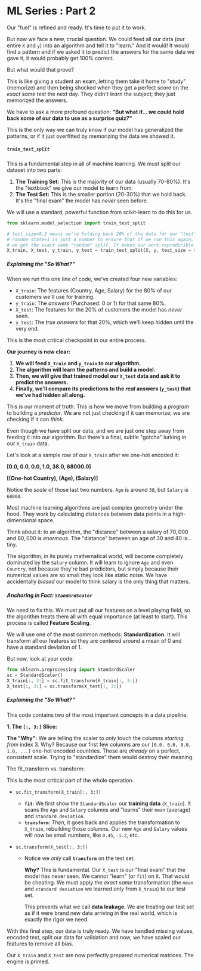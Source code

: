# ML Series : Part 2

Our "fuel" is refined and ready. It's time to put it to work.

But now we face a new, crucial question. We could feed all our data (our entire `X` and `y`) into an algorithm and tell it to "learn." And it would! It would find a pattern and if we asked it to predict the answers for the same data we gave it, it would probably get 100% correct.

But what would that prove?

This is like giving a student an exam, letting them take it home to "study" (memorize) and then being shocked when they get a perfect score on the *exact same test* the next day. They didn't *learn* the subject; they just memorized the answers.

We have to ask a more profound question: **"But what if... we could hold back some of our data to use as a surprise quiz?"**

This is the only way we can truly know if our model has generalized the patterns, or if it just overfitted by memorizing the data we showed it.

#####  `train_test_split`

This is a fundamental step in all of machine learning. We must split our dataset into two parts:

1. **The Training Set:** This is the majority of our data (usually 70-80%). It's the "textbook" we give our model to learn from.
2. **The Test Set:** This is the smaller portion (20-30%) that we hold back. It's the "final exam" the model has *never* seen before.

We will use a standard, powerful function from scikit-learn to do this for us.

```python
from sklearn.model_selection import train_test_split

# test_size=0.2 means we're holding back 20% of the data for our "test"
# random_state=1 is just a number to ensure that if we run this again,
# we get the exact same "random" split. It makes our work reproducible.
X_train, X_test, y_train, y_test = train_test_split(X, y, test_size = 0.2, random_state = 1)
```

##### Explaining the "So What?"

When we run this one line of code, we've created four new variables:

- `X_train`: The features (Country, Age, Salary) for the 80% of our customers we'll use for training.
- `y_train`: The *answers* (Purchased: 0 or 1) for that same 80%.
- `X_test`: The features for the 20% of customers the model has *never seen*.
- `y_test`: The *true answers* for that 20%, which we'll keep hidden until the very end.

This is the most critical checkpoint in our entire process.

**Our journey is now clear:**

1. **We will feed `X_train` and `y_train` to our algorithm.**
2. **The algorithm will learn the patterns and build a model.**
3. **Then, we will give that trained model our `X_test` data and ask it to predict the answers.**
4. **Finally, we'll compare its predictions to the *real* answers (`y_test`) that we've had hidden all along.**

This is our moment of truth. This is how we move from building a *program* to building a *predictor*. We are not just checking if it can memorize; we are checking if it can *think*.

Even though we have split our data, and we are just one step away from feeding it into our algorithm. But there's a final, subtle "gotcha" lurking in our `X_train` data.

Let's look at a sample row of our `X_train` after we one-hot encoded it:

**[0.0, 0.0, 0.0, 1.0, 38.0, 68000.0]**

**[(One-hot Country), (Age), (Salary)]**

Notice the *scale* of those last two numbers. `Age` is around `38`, but `Salary` is `68000`.

Most machine learning algorithms are just complex geometry under the hood. They work by calculating distances between data points in a high-dimensional space.

Think about it: to an algorithm, the "distance" between a salary of $70,000$ and $80,000$ is *enormous*. The "distance" between an age of 30 and 40 is... tiny.

The algorithm, in its purely mathematical world, will become completely dominated by the `Salary` column. It will learn to ignore `Age` and even `Country`, not because they're bad predictors, but simply because their numerical values are so small they look like static noise. We have accidentally *biased* our model to think salary is the only thing that matters.

##### Anchoring in Fact: `StandardScaler`

We need to fix this. We must put all our features on a level playing field, so the algorithm treats them all with equal importance (at least to start). This process is called **Feature Scaling**.

We will use one of the most common methods: **Standardization**. It will transform all our features so they are centered around a mean of 0 and have a standard deviation of 1.

But now, look at your code:

```python
from sklearn.preprocessing import StandardScaler
sc = StandardScaler()
X_train[:, 3:] = sc.fit_transform(X_train[:, 3:])
X_test[:, 3:] = sc.transform(X_test[:, 3:])
```

##### Explaining the "So What?"

This code contains two of the most important concepts in a data pipeline.

**1. The `[:, 3:]` Slice:**

**The "Why":** We are telling the scaler to *only* touch the columns *starting from* index 3. Why? Because our first few columns are our `[0.0, 0.0, 0.0, 1.0, ...]` one-hot encoded countries. Those are *already* on a perfect, consistent scale. Trying to "standardize" them would destroy their meaning.

The fit_transform vs. transform:

This is the most critical part of the whole operation.

- `sc.fit_transform(X_train[:, 3:])`

  - **`fit`**: We first show the `StandardScaler` our **training data** (`X_train`). It scans the `Age` and `Salary` columns and "learns" their `mean` (average) and `standard deviation`.
  - **`transform`**: *Then*, it goes back and applies the transformation to `X_train`, rebuilding those columns. Our new `Age` and `Salary` values will now be small numbers, like `0.45`, `-1.2`, etc.

- `sc.transform(X_test[:, 3:])`

  - Notice we *only* call **`transform`** on the test set.

    **Why?** This is fundamental. Our `X_test` is our "final exam" that the model has never seen. We cannot "learn" (or `fit`) on it. That would be cheating. We must apply the *exact same* transformation (the `mean` and `standard deviation` we learned *only* from `X_train`) to our test set.

    This prevents what we call **data leakage**. We are treating our test set as if it were brand new data arriving in the real world, which is exactly the rigor we need.

With this final step, our data is truly ready. We have handled missing values, encoded text, split our data for validation and now, we have scaled our features to remove all bias.

Our `X_train` and `X_test` are now perfectly prepared numerical matrices. The engine is primed.